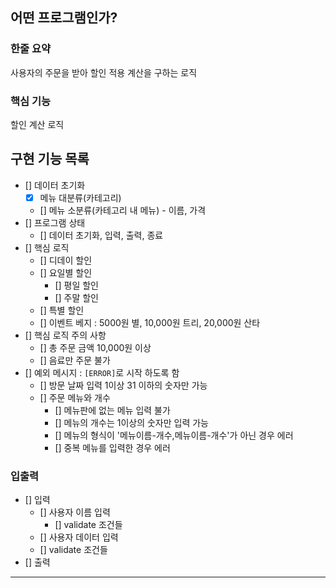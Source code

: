 ## 어떤 프로그램인가?
### 한줄 요약
사용자의 주문을 받아 할인 적용 계산을 구하는 로직
### 핵심 기능
할인 계산 로직 

## 구현 기능 목록
- [] 데이터 초기화
    - [x] 메뉴 대분류(카테고리)
    - [] 메뉴 소분류(카테고리 내 메뉴) - 이름, 가격
- [] 프로그램 상태
    - [] 데이터 초기화, 입력, 출력, 종료
- [] 핵심 로직
  - [] 디데이 할인
  - [] 요일별 할인
    - [] 평일 할인 
    - [] 주말 할인
  - [] 특별 할인
  - [] 이벤트 베지 : 5000원 별, 10,000원 트리, 20,000원 산타
- [] 핵심 로직 주의 사항
  - [] 총 주문 금액 10,000원 이상
  - [] 음료만 주문 불가
- [] 예외 메시지 : `[ERROR]`로 시작 하도록 함
  - [] 방문 날짜 입력 1이상 31 이하의 숫자만 가능
  - [] 주문 메뉴와 개수
    - [] 메뉴판에 없는 메뉴 입력 불가
    - [] 메뉴의 개수는 1이상의 숫자만 입력 가능
    - [] 메뉴의 형식이 '메뉴이름-개수,메뉴이름-개수'가 아닌 경우 에러
    - [] 중복 메뉴를 입력한 경우 에러

### 입출력
- [] 입력
    - [] 사용자 이름 입력
        - [] validate 조건들
    - [] 사용자 데이터 입력
    - [] validate 조건들
- [] 출력

---